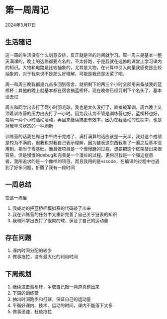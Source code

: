 # 第一周周记

2024年3月17日

## 生活随记

这一周的生活没有什么刻意安排，反正就是空的时间就学习。周一周三是基本一整天满课的，晚上的选修都要点名的，不太好跑，于是我就在选修的课堂上学习课内的知识。大物和电路是比较抽象的，尤其是大物，在计算中引入向量我感觉是比较抽象的，对于我来说不是那么好理解，可能是我还是太菜了吧。

周一和周三晚我都是九点多回到宿舍，就把剩下的两三个小时全部用来备战我的蓝桥杯；其他的晚上就基本都在宿舍搞蓝桥杯，现在晚修已经只剩下个名头了，基本没去过

周五和同学出去打了两小时羽毛球，我也是太久没打了，直接被军训，周六晚上又顶着训练营的压力出去打了一小时。因为我认为不管是训练营也好，蓝桥杯也好，每隔一两个小时活动活动，再回来继续搞更有效率，因为在我活动的过程中，也是对我学习状态的一种刷新

训练营的话我在周日中午终于完成了，满打满算的话应该是一天半，我对这个成绩是较为不满的，但我也对我自己表示理解，因为链表这东西我看了一遍之后基本没用到，相当于零基础。而且做项目是一个慢慢磨的过程，想要把这个框架敲出来很容易，但是慢慢的debug和完善是一个漫长的过程。更何况我是一个强迫症患者，我所追求的是一个像样的项目。而且我用的是vscode，在编译的过程中也遇到了好多问题，折腾了我有一段时间

## 一周总结

在这一周里

1. 我成功的把蓝桥杯模拟赛的代码敲了出来
2. 我在训练营的任务中又重新完善了自己关于链表的知识
3. 我和同学出去打了很爽的球，保证了自己的运动量

## 存在问题

1. 课内时间分配的较少
2. 做事拖拉，没有最大化的利用时间

## 下周规划

1. 继续进击蓝桥杯，争取自己敲一两道真题出来
2. 下周的训练营
3. 抽出时间跑步和打球，保证自己的运动量
4. 平衡好课内、技术、运动的时间，课内不能落下太多
5. 做事迅速，杜绝拖拉






